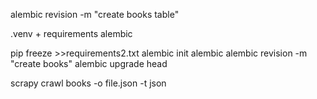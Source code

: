 alembic revision -m "create books table"

.venv + requirements
alembic

pip freeze >>requirements2.txt
alembic init alembic
alembic revision -m "create books"
alembic upgrade head




scrapy crawl books -o file.json -t json